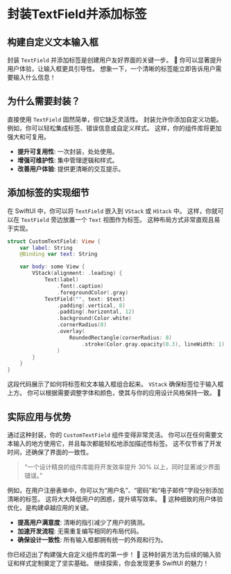 ﻿# 封装TextField并添加标签

## 构建自定义文本输入框

封装 `TextField` 并添加标签是创建用户友好界面的关键一步。 🚀 你可以显著提升用户体验，让输入框更具引导性。 想象一下，一个清晰的标签能立即告诉用户需要输入什么信息！

## 为什么需要封装？

直接使用 `TextField` 固然简单，但它缺乏灵活性。 封装允许你添加自定义功能。 例如，你可以轻松集成标签、错误信息或自定义样式。 这样，你的组件库将更加强大和可复用。

*   **提升可复用性**: 一次封装，处处使用。
*   **增强可维护性**: 集中管理逻辑和样式。
*   **改善用户体验**: 提供更清晰的交互提示。

## 添加标签的实现细节

在 SwiftUI 中，你可以将 `TextField` 嵌入到 `VStack` 或 `HStack` 中。 这样，你就可以在 `TextField` 旁边放置一个 `Text` 视图作为标签。 这种布局方式非常直观且易于实现。

```swift
struct CustomTextField: View {
    var label: String
    @Binding var text: String

    var body: some View {
        VStack(alignment: .leading) {
            Text(label)
                .font(.caption)
                .foregroundColor(.gray)
            TextField("", text: $text)
                .padding(.vertical, 8)
                .padding(.horizontal, 12)
                .background(Color.white)
                .cornerRadius(8)
                .overlay(
                    RoundedRectangle(cornerRadius: 8)
                        .stroke(Color.gray.opacity(0.3), lineWidth: 1)
                )
        }
    }
}
```

这段代码展示了如何将标签和文本输入框组合起来。 `VStack` 确保标签位于输入框上方。 你可以根据需要调整字体和颜色，使其与你的应用设计风格保持一致。 🎨

## 实际应用与优势

通过这种封装，你的 `CustomTextField` 组件变得非常灵活。 你可以在任何需要文本输入的地方使用它，并且每次都能轻松地添加描述性标签。 这不仅节省了开发时间，还确保了界面的一致性。

> “一个设计精良的组件库能将开发效率提升 30% 以上，同时显著减少界面错误。”

例如，在用户注册表单中，你可以为“用户名”、“密码”和“电子邮件”字段分别添加清晰的标签。 这将大大降低用户的困惑，提升填写效率。 🚀 这种细致的用户体验优化，是构建卓越应用的关键。

*   **提高用户满意度**: 清晰的指引减少了用户的猜测。
*   **加速开发流程**: 无需重复编写相同的布局代码。
*   **确保设计一致性**: 所有输入框都拥有统一的外观和行为。

你已经迈出了构建强大自定义组件库的第一步！ 🥳 这种封装方法为后续的输入验证和样式定制奠定了坚实基础。 继续探索，你会发现更多 SwiftUI 的魅力！